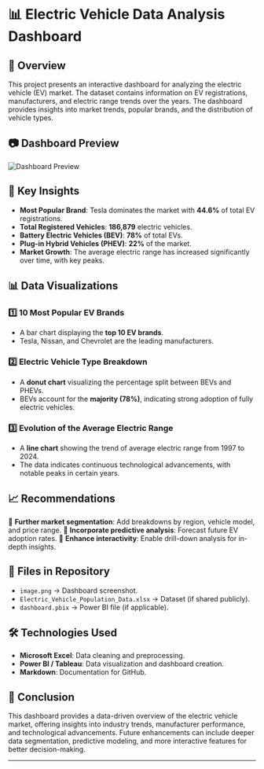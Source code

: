 # 📊 Electric Vehicle Data Analysis Dashboard

## 📌 Overview
This project presents an interactive dashboard for analyzing the electric vehicle (EV) market. The dataset contains information on EV registrations, manufacturers, and electric range trends over the years. The dashboard provides insights into market trends, popular brands, and the distribution of vehicle types.

## 📷 Dashboard Preview
![Dashboard Preview](![image](https://github.com/user-attachments/assets/0c5d2b89-1ef6-40b8-b970-7145272a791e))

## 🔑 Key Insights
- **Most Popular Brand**: Tesla dominates the market with **44.6%** of total EV registrations.
- **Total Registered Vehicles**: **186,879** electric vehicles.
- **Battery Electric Vehicles (BEV)**: **78%** of total EVs.
- **Plug-in Hybrid Vehicles (PHEV)**: **22%** of the market.
- **Market Growth**: The average electric range has increased significantly over time, with key peaks.

## 📊 Data Visualizations
### 1️⃣ **10 Most Popular EV Brands**
- A bar chart displaying the **top 10 EV brands**.
- Tesla, Nissan, and Chevrolet are the leading manufacturers.

### 2️⃣ **Electric Vehicle Type Breakdown**
- A **donut chart** visualizing the percentage split between BEVs and PHEVs.
- BEVs account for the **majority (78%)**, indicating strong adoption of fully electric vehicles.

### 3️⃣ **Evolution of the Average Electric Range**
- A **line chart** showing the trend of average electric range from 1997 to 2024.
- The data indicates continuous technological advancements, with notable peaks in certain years.

## 📈 Recommendations
🔹 **Further market segmentation**: Add breakdowns by region, vehicle model, and price range.
🔹 **Incorporate predictive analysis**: Forecast future EV adoption rates.
🔹 **Enhance interactivity**: Enable drill-down analysis for in-depth insights.

## 📂 Files in Repository
- `image.png` → Dashboard screenshot.
- `Electric_Vehicle_Population_Data.xlsx` → Dataset (if shared publicly).
- `dashboard.pbix` → Power BI file (if applicable).

## 🛠️ Technologies Used
- **Microsoft Excel**: Data cleaning and preprocessing.
- **Power BI / Tableau**: Data visualization and dashboard creation.
- **Markdown**: Documentation for GitHub.

## 📢 Conclusion
This dashboard provides a data-driven overview of the electric vehicle market, offering insights into industry trends, manufacturer performance, and technological advancements. Future enhancements can include deeper data segmentation, predictive modeling, and more interactive features for better decision-making.



---
